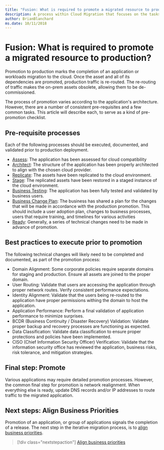 ```yaml
---
title: "Fusion: What is required to promote a migrated resource to production?"
description: A process within Cloud Migration that focuses on the tasks of migrating workloads to the cloud
author: BrianBlanchard
ms.date: 10/11/2018
---
```


# Fusion: What is required to promote a migrated resource to production?

Promotion to production marks the completion of an application or workloads migration to the cloud. Once the asset and all of its dependencies are promoted, production traffic is re-routed. The re-routing of traffic makes the on-prem assets obsolete, allowing them to be de-commissioned.

The process of promotion varies according to the application's architecture. However, there are a number of consistent pre-requisites and a few common tasks. This article will describe each, to serve as a kind of pre-promotion checklist.

## Pre-requisite processes

Each of the following processes should be executed, documented, and validated prior to production deployment.

* [Assess](assess.md): The application has been assessed for cloud compatibility
* [Architect](architect.md): The structure of the application has been properly architected to align with the chosen cloud provider.
* [Replicate](replicate.md): The assets have been replicated to the cloud environment.
* [Stage](stage.md): The replicated assets have been restored in a staged instance of the cloud environment.
* [Business Testing](business-test.md): The application has been fully tested and validated by business users.
* [Business Change Plan](business-change-plan.md): The business has shared a plan for the changes that will be made in accordance with the production promotion. This should include a user adoption plan, changes to business processes, users that require training, and timelines for various activities
* [Ready](ready.md): Generally, a series of technical changes need to be made in advance of promotion.

## Best practices to execute prior to promotion

The following technical changes will likely need to be completed and documented, as part of the promotion process:

* Domain Alignment: Some corporate policies require separate domains for staging and production. Ensure all assets are joined to the proper domain.
* User Routing: Validate that users are accessing the application through proper network routes. Verify consistent performance expectations.
* Identity Alignment: Validate that the users being re-routed to the application have proper permissions withing the domain to host the application.
* Application Performance: Perform a final validation of application performance to minimize surprises.
* BCDR (Business Continuity / Disaster Recovery) Validation: Validate proper backup and recovery processes are functioning as expected.
* Data Classification: Validate data classification to ensure proper protections and policies have been implemented.
* CISO (Chief Information Security Officer) Verification: Validate that the information security office has reviewed the application, business risks, risk tolerance, and mitigation strategies.

## Final step: Promote

Various applications may require detailed promotion processes. However, the common final step for promotion is network realignment. When everything else is ready, update DNS records and/or IP addresses to route traffic to the migrated application.

## Next steps: Align Business Priorities

Promotion of an application, or group of applications signals the completion of a release. The next step in the iterative migration process, is to [align business priorities](business-priorities.md).

> [!div class="nextstepaction"]
> [Align business priorities](business-priorities.md)